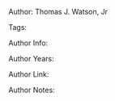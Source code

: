 Author: Thomas J. Watson, Jr

Tags:

Author Info:  

Author Years: 

Author Link:  

Author Notes:


